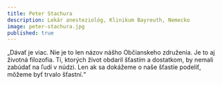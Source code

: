 ```yaml
---
title: Peter Stachura
description: Lekár anesteziológ, Klinikum Bayreuth, Nemecko
image: peter-stachura.jpg
published: true
---
```

„Dávať je viac. Nie je to len názov nášho Občianskeho združenia. Je to aj životná filozofia. Tí, ktorých život obdaril šťastím a dostatkom, by nemali zabúdať na ľudí v núdzi. Len ak sa dokážeme o naše šťastie podeliť, môžeme byť trvalo šťastní.“
